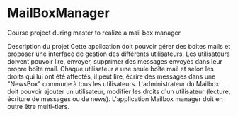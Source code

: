 MailBoxManager
==============

Course project during master to realize a mail box manager 

Description du projet
Cette application doit pouvoir gérer des boites mails et proposer une interface de gestion des
différents utilisateurs. Les utilisateurs doivent pouvoir lire, envoyer, supprimer des messages
envoyés dans leur propre boîte mail. Chaque utilisateur a une seule boîte mail et selon les droits
qui lui ont été affectés, il peut lire, écrire des messages dans une "NewsBox" commune à tous les
utilisateurs.
L'administrateur du Mailbox doit pouvoir ajouter un utilisateur, modifier les droits d'un
utilisateur (lecture, écriture de messages ou de news).
L'application Mailbox manager doit en outre être multi-tiers.
